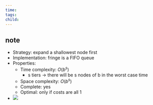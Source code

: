 ```yaml
---
time: 
tags: 
child:
---
```

## note
- Strategy: expand a shallowest node first
- Implementation: fringe is a FIFO queue
- Properties:
	- Time complexity: $O(b^s)$
		- s tiers -> there will be s nodes of b in the worst case time
	- Space complexity: $O(b^s)$
	- Complete: yes
	- Optimal: only if costs are all 1
- ![](https://i.imgur.com/FIK2NSv.png)
